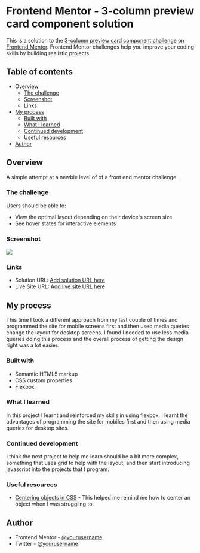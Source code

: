# Frontend Mentor - 3-column preview card component solution

This is a solution to the [3-column preview card component challenge on Frontend Mentor](https://www.frontendmentor.io/challenges/3column-preview-card-component-pH92eAR2-). Frontend Mentor challenges help you improve your coding skills by building realistic projects.

## Table of contents

- [Overview](#overview)
  - [The challenge](#the-challenge)
  - [Screenshot](#screenshot)
  - [Links](#links)
- [My process](#my-process)
  - [Built with](#built-with)
  - [What I learned](#what-i-learned)
  - [Continued development](#continued-development)
  - [Useful resources](#useful-resources)
- [Author](#author)

## Overview

A simple attempt at a newbie level of of a front end mentor challenge.

### The challenge

Users should be able to:

- View the optimal layout depending on their device's screen size
- See hover states for interactive elements

### Screenshot

![](./snapshot/Desktop_screenshot)

### Links

- Solution URL: [Add solution URL here]()
- Live Site URL: [Add live site URL here](https://zach7815.github.io/3-column-preview-card-component-main/)

## My process

This time I took a different approach from my last couple of times and programmed the site for mobile screens first and then used media queries change the layout for desktop screens. I found I needed to use less media queries doing this process and the overall process of getting the design right was a lot easier.

### Built with

- Semantic HTML5 markup
- CSS custom properties
- Flexbox

### What I learned

In this project I learnt and reinforced my skills in using flexbox. I learnt the advantages of programming the site for mobiles first and then using media queries for desktop sites.

### Continued development

I think the next project to help me learn should be a bit more complex, something that uses grid to help with the layout, and then start introducing javascript into the projects that I program.

### Useful resources

- [Centering objects in CSS](https://www.freecodecamp.org/news/how-to-center-objects-using-css/) - This helped me remind me how to center an object when I was struggling to.

## Author

- Frontend Mentor - [@yourusername](https://www.frontendmentor.io/profile/zach7815)
- Twitter - [@yourusername](https://twitter.com/mcfeegles)
